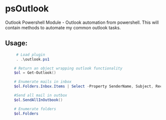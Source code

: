 psOutlook
=========

Outlook Powershell Module - Outlook automation from powershell. This will contain methods to automate my common outlook tasks.



Usage:
-------

```powershell
     # Load plugin
     . .\outlook.ps1

    # Return an object wrapping outlook functionality
    $ol = Get-Outlook()

    # Enumerate mails in inbox
    $ol.Folders.Inbox.Items | Select -Property SenderName, Subject, ReceivedTime

    #Send all mail in outbox
    $ol.SendAllInOutbook()

    # Enumerate folders 
    $ol.Folders
```